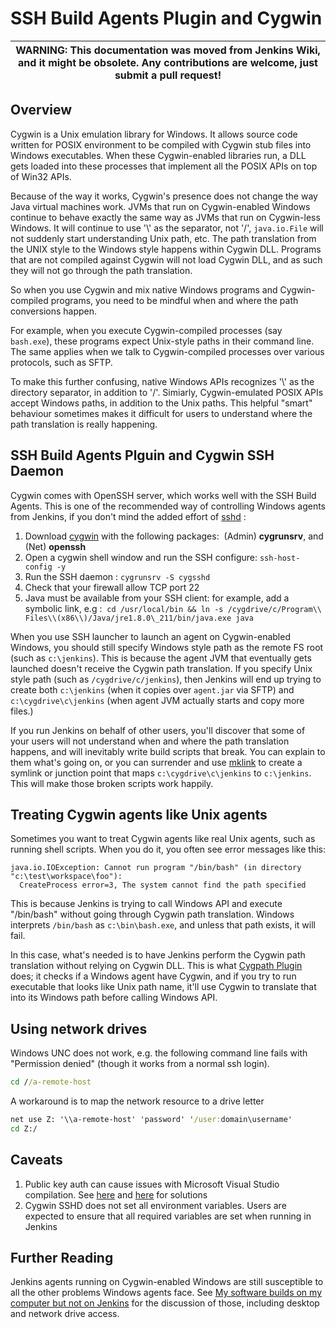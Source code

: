 # SSH Build Agents Plugin and Cygwin

| WARNING: This documentation was moved from Jenkins Wiki, and it might be obsolete. Any contributions are welcome, just submit a pull request! |
| --- |

## Overview

Cygwin is a Unix emulation library for Windows.
It allows source code written for POSIX environment to be compiled with Cygwin stub files into Windows executables.
When these Cygwin-enabled libraries run, a DLL gets loaded into these processes that implement all the POSIX APIs on top of Win32 APIs.

Because of the way it works, Cygwin's presence does not change the way Java virtual machines work.
JVMs that run on Cygwin-enabled Windows continue to behave exactly the same way as JVMs that run on Cygwin-less Windows.
It will continue to use '\\' as the separator, not '/', `java.io.File` will not suddenly start understanding Unix path, etc.
The path translation from the UNIX style to the Windows style happens within Cygwin DLL.
Programs that are not compiled against Cygwin will not load Cygwin DLL, and as such they will not go through the path translation.

So when you use Cygwin and mix native Windows programs and Cygwin-compiled programs, you need to be mindful when and where the path conversions happen.

For example, when you execute Cygwin-compiled processes (say `bash.exe`), these programs expect Unix-style paths in their command line.
The same applies when we talk to Cygwin-compiled processes over various protocols, such as SFTP.

To make this further confusing, native Windows APIs recognizes '\\' as the directory separator, in addition to '/'.
Simiarly, Cygwin-emulated POSIX APIs accept Windows paths, in addition to the Unix paths.
This helpful "smart" behaviour sometimes makes it difficult for users to understand where the path translation is really happening.

## SSH Build Agents Plguin and Cygwin SSH Daemon

Cygwin comes with OpenSSH server, which works well with the SSH Build Agents.
This is one of the recommended way of controlling Windows agents from Jenkins, if you don't mind the added effort of [sshd](http://www.noah.org/ssh/cygwin-sshd.html) :

1. Download [cygwin](https://cygwin.com/install.html) with the following packages:  (Admin) **cygrunsrv**, and (Net) **openssh**
2.  Open a cygwin shell window and run the SSH configure: `ssh-host-config -y`
3.  Run the SSH daemon : `cygrunsrv -S cygsshd`
4.  Check that your firewall allow TCP port 22
5.  Java must be available from your SSH client: for example, add a symbolic link, e.g :  
`cd /usr/local/bin && ln -s /cygdrive/c/Program\\ Files\\(x86\\)/Java/jre1.8.0\_211/bin/java.exe java`

When you use SSH launcher to launch an agent on Cygwin-enabled Windows,
you should still specify Windows style path as the remote FS root (such as `c:\jenkins`).
This is because the agent JVM that eventually gets launched doesn't receive the Cygwin path translation.
If you specify Unix style path (such as `/cygdrive/c/jenkins`),
then Jenkins will end up trying to create both `c:\jenkins` (when it copies over `agent.jar` via SFTP) and `c:\cygdrive\c\jenkins` (when agent JVM actually starts and copy more files.)

If you run Jenkins on behalf of other users,
you'll discover that some of your users will not understand when and where the path translation happens,
and will inevitably write build scripts that break.
You can explain to them what's going on, or you can surrender and use [mklink](http://technet.microsoft.com/en-us/library/cc753194.aspx) to create a symlink or junction point that maps `c:\cygdrive\c\jenkins` to `c:\jenkins`.
This will make those broken scripts work happily.

## Treating Cygwin agents like Unix agents

Sometimes you want to treat Cygwin agents like real Unix agents, such as running shell scripts.
When you do it, you often see error messages like this:

    java.io.IOException: Cannot run program "/bin/bash" (in directory "c:\test\workspace\foo"):
      CreateProcess error=3, The system cannot find the path specified

This is because Jenkins is trying to call Windows API and execute "/bin/bash" without going through Cygwin path translation.
Windows interprets `/bin/bash` as `c:\bin\bash.exe`, and unless that path exists, it will fail.

In this case, what's needed is to have Jenkins perform the Cygwin path translation without relying on Cygwin DLL.
This is what [Cygpath Plugin](https://plugins.jenkins.io/cygpath) does;
it checks if a Windows agent have Cygwin, and if you try to run executable that looks like Unix path name, it'll use Cygwin to translate that into its Windows path before calling Windows API.

## Using network drives

Windows UNC does not work, e.g. the following command line fails with "Permission denied" (though it works from a normal ssh login).

```bat
cd //a-remote-host
```

A workaround is to map the network resource to a drive letter

```bat
net use Z: '\\a-remote-host' 'password' '/user:domain\username'
cd Z:/
```

## Caveats

1. Public key auth can cause issues with Microsoft Visual Studio compilation. See [here](https://cygwin.com/cygwin-ug-net/ntsec.html#ntsec-nopasswd3) and 
[here](http://stackoverflow.com/questions/12325096/notorious-visual-studio-error-c1902-vs-configuration#comment37501198_12325096)
for solutions
2. Cygwin SSHD does not set all environment variables. 
Users are expected to ensure that all required variables are set when running in Jenkins

## Further Reading

Jenkins agents running on Cygwin-enabled Windows are still susceptible to all the other problems Windows agents face. 
See [My software builds on my computer but not on Jenkins](https://wiki.jenkins.io/display/JENKINS/My+software+builds+on+my+computer+but+not+on+Jenkins)
for the discussion of those, including desktop and network drive access.
